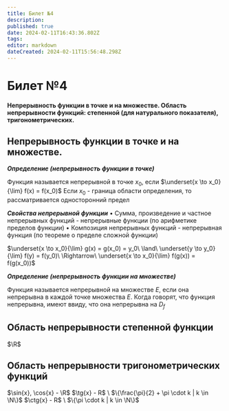```yaml
---
title: Билет №4
description: 
published: true
date: 2024-02-11T16:43:36.802Z
tags: 
editor: markdown
dateCreated: 2024-02-11T15:56:48.298Z
---
```


# Билет №4
#### Непрерывность функции в точке и на множестве. Область непрерывности функций: степенной (для натурального показателя), тригонометрических.

## Непрерывность функции в точке и на множестве.

***Определение (непрерывность функции в точке)***

Функция называется непрерывной в точке $x_0$, если $\underset{x \to x_0}{\lim} f(x) = f(x_0)$
Если $x_0$ - граница области определения, то рассматривается односторонний предел

***Свойства непрерывной функции***
$\bullet$ Сумма, произведение и частное непрерывных функций - непрерывные функции (по арифметике пределов функции)
$\bullet$ Композиция непрерывных функций - непрерывная функция (по теореме о пределе сложной функции)

$\underset{x \to x_0}{\lim} g(x) = g(x_0) = y_0\ \land\ \underset{y \to y_0}{\lim} f(y) = f(y_0)\ \Rightarrow\ \underset{x \to x_0}{\lim} f(g(x)) = f(g(x_0))$

***Определение (непрерывность функции на множестве)***

Функция называется непрерывной на множестве $E$, если она непрерывна в каждой точке множества $E$. Когда говорят, что функция непрерывна, имеют ввиду, что она непрерывна на $D_f$

## Область непрерывности степенной функции
$\R$

## Область непрерывности тригонометрических функций

$\sin{x}, \cos{x} - \R$
$\tg{x} - R$ \ $\{\frac{\pi}{2} + \pi \cdot k | k \in \N\}$
$\ctg{x} - R$ \ $\{\pi \cdot k | k \in \N\}$